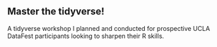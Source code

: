 ## Master the tidyverse!

A tidyverse workshop I planned and conducted for prospective UCLA DataFest participants looking to sharpen their R skills.
